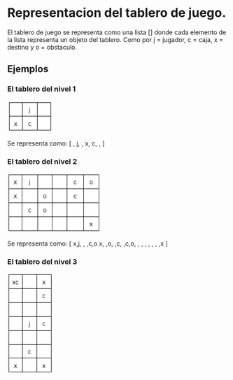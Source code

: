 # Representacion del tablero de juego.
El tablero de juego se representa como una lista [] donde cada elemento de la lista representa un objeto del tablero. 
Como por j = jugador, c = caja, x = destino y o = obstaculo.

## Ejemplos 
### El tablero del nivel 1
![Imagen del tablero del nivel 1](/imagenes/Nivel1.png)

Se representa como:
[ , j, , x, c, , ]
### El tablero del nivel 2
![Imagen del tablero del nivel 2](/imagenes/Nivel2.png)

Se representa como:
[ x,j, , ,c,o
  x, ,o, ,c, 
   ,c,o, , ,
   , , , , ,x ]

### El tablero del nivel 3
![Imagen del tablero del nivel 3](/imagenes/Nivel3.png)